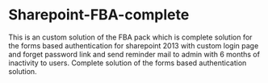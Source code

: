 # Sharepoint-FBA-complete
This is an custom solution of the FBA pack which is complete solution for the forms based authentication for sharepoint 2013 with custom login page and forget password link and send reminder mail to admin with 6 months of inactivity to users. Complete solution of the forms based authentication solution.
